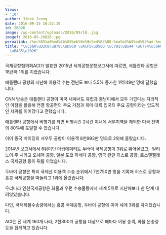```yaml
---
Views:
- '10'
author: Jihee Jeong
date: 2016-09-15 16:52:19
id: 26826
image: /wp-content/uploads/2016/09/10..jpg
imagef: 2016-09-26826.jpg
permalink: /%ec%95%a0%ed%8b%80%eb%9e%9c%ed%83%80-%ea%b3%b5%ed%95%ad-%ec%9e%91%eb%85%84-%ec%9d%b4%ec%9a%a9%ea%b0%9d-1%ec%96%b5%eb%aa%85/
title: "\uC560\uD2C0\uB79C\uD0C0 \uACF5\uD56D \uC791\uB144 \uC774\uC6A9\uAC1D 1\uC5B5\
  \uBA85\u2026"
---
```


국제공항협의회ACI가 발표한 2015년 세계공항운항보고서에 따르면, 애틀랜타 공항은  18년째 1위를 지켰습니다.

애틀랜타 공항의 지난해 이용객 수는 전년도 보다 5.5% 증가한 1억149만 명에 달했습니다.

CNN 방송은 애틀랜타 공항이 미국 내에서도 유럽과 중남미에서 모두 가깝다는 지리적인 이점을 활용해 연결 항공편의 주요 거점과 북미 대륙 입국의 주요 공항이라는 압도적인 지위를 이어갔다고 전했습니다.

애틀랜타 공항에서 비행기를 타면 비행시간 2시간 이내에 서부지역을 제외한 미국 전역의 80%에 도달할 수 있습니다.

이어 중국 베이징의 서우두 공항이 이용객 8천993만 명으로 2위에 올랐습니다.

2014년 보고서에서 6위이던 아랍에미리트 두바이 국제공항이 3위로 뛰어올랐고,  일리노이 주 시카고 오헤어 공항, 일본 도쿄 하네다 공항, 영국 런던 히스로 공항, 로스앤젤레스 국제공항 등이 뒤를 이었습니다.

두바이 공항은 특히 국제선 이용객 수송 순위에서 7천750만 명을 기록해 히스로 공항과 홍콩 국제공항을 따돌리고 1위에 올랐습니다.

우리나라 인천국제공항은 화물과 우편 수송물량에서 세계 5위로 지난해보다 한 단계 내려앉았습니다.

다만, 국제화물수송량에서는 홍콩 국제공항, 두바이 공항에 이어 세계 3위를 차지했습니다.

ACI는 전 세계 160개 나라, 2천300개 공항을 대상으로 해마다 이용 승객, 화물 운송량 등을 집계하고 있습니다.